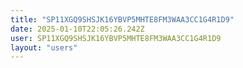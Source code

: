 ```yaml
---
title: "SP11XGQ9SHSJK16YBVP5MHTE8FM3WAA3CC1G4R1D9"
date: 2025-01-10T22:05:26.242Z
user: SP11XGQ9SHSJK16YBVP5MHTE8FM3WAA3CC1G4R1D9
layout: "users"
---
```

    